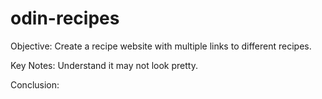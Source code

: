 # odin-recipes
Objective:
Create a recipe website with multiple links to different recipes.

Key Notes:
Understand it may not look pretty.

Conclusion:
